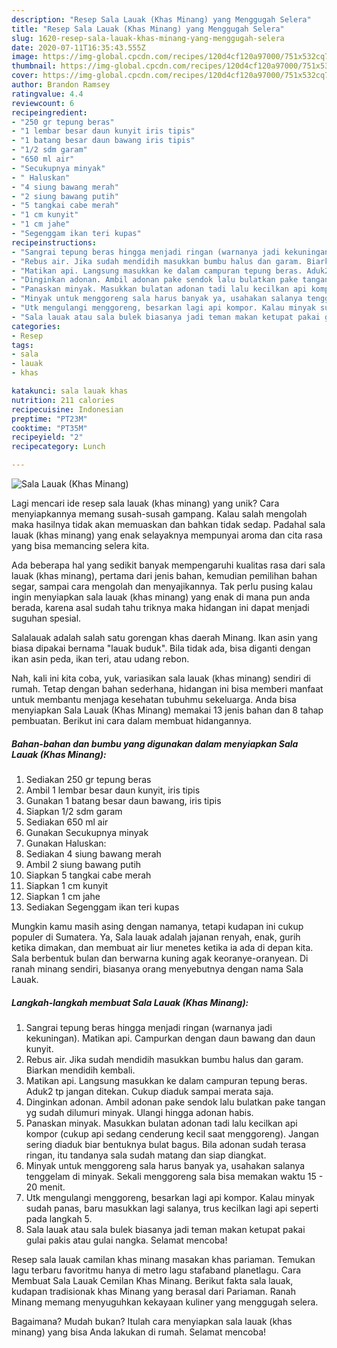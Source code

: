 ```yaml
---
description: "Resep Sala Lauak (Khas Minang) yang Menggugah Selera"
title: "Resep Sala Lauak (Khas Minang) yang Menggugah Selera"
slug: 1620-resep-sala-lauak-khas-minang-yang-menggugah-selera
date: 2020-07-11T16:35:43.555Z
image: https://img-global.cpcdn.com/recipes/120d4cf120a97000/751x532cq70/sala-lauak-khas-minang-foto-resep-utama.jpg
thumbnail: https://img-global.cpcdn.com/recipes/120d4cf120a97000/751x532cq70/sala-lauak-khas-minang-foto-resep-utama.jpg
cover: https://img-global.cpcdn.com/recipes/120d4cf120a97000/751x532cq70/sala-lauak-khas-minang-foto-resep-utama.jpg
author: Brandon Ramsey
ratingvalue: 4.4
reviewcount: 6
recipeingredient:
- "250 gr tepung beras"
- "1 lembar besar daun kunyit iris tipis"
- "1 batang besar daun bawang iris tipis"
- "1/2 sdm garam"
- "650 ml air"
- "Secukupnya minyak"
- " Haluskan"
- "4 siung bawang merah"
- "2 siung bawang putih"
- "5 tangkai cabe merah"
- "1 cm kunyit"
- "1 cm jahe"
- "Segenggam ikan teri kupas"
recipeinstructions:
- "Sangrai tepung beras hingga menjadi ringan (warnanya jadi kekuningan). Matikan api. Campurkan dengan daun bawang dan daun kunyit."
- "Rebus air. Jika sudah mendidih masukkan bumbu halus dan garam. Biarkan mendidih kembali."
- "Matikan api. Langsung masukkan ke dalam campuran tepung beras. Aduk2 tp jangan ditekan. Cukup diaduk sampai merata saja."
- "Dinginkan adonan. Ambil adonan pake sendok lalu bulatkan pake tangan yg sudah dilumuri minyak. Ulangi hingga adonan habis."
- "Panaskan minyak. Masukkan bulatan adonan tadi lalu kecilkan api kompor (cukup api sedang cenderung kecil saat menggoreng). Jangan sering diaduk biar bentuknya bulat bagus. Bila adonan sudah terasa ringan, itu tandanya sala sudah matang dan siap diangkat."
- "Minyak untuk menggoreng sala harus banyak ya, usahakan salanya tenggelam di minyak. Sekali menggoreng sala bisa memakan waktu 15 - 20 menit."
- "Utk mengulangi menggoreng, besarkan lagi api kompor. Kalau minyak sudah panas, baru masukkan lagi salanya, trus kecilkan lagi api seperti pada langkah 5."
- "Sala lauak atau sala bulek biasanya jadi teman makan ketupat pakai gulai pakis atau gulai nangka. Selamat mencoba!"
categories:
- Resep
tags:
- sala
- lauak
- khas

katakunci: sala lauak khas 
nutrition: 211 calories
recipecuisine: Indonesian
preptime: "PT23M"
cooktime: "PT35M"
recipeyield: "2"
recipecategory: Lunch

---
```



![Sala Lauak (Khas Minang)](https://img-global.cpcdn.com/recipes/120d4cf120a97000/751x532cq70/sala-lauak-khas-minang-foto-resep-utama.jpg)

Lagi mencari ide resep sala lauak (khas minang) yang unik? Cara menyiapkannya memang susah-susah gampang. Kalau salah mengolah maka hasilnya tidak akan memuaskan dan bahkan tidak sedap. Padahal sala lauak (khas minang) yang enak selayaknya mempunyai aroma dan cita rasa yang bisa memancing selera kita.

Ada beberapa hal yang sedikit banyak mempengaruhi kualitas rasa dari sala lauak (khas minang), pertama dari jenis bahan, kemudian pemilihan bahan segar, sampai cara mengolah dan menyajikannya. Tak perlu pusing kalau ingin menyiapkan sala lauak (khas minang) yang enak di mana pun anda berada, karena asal sudah tahu triknya maka hidangan ini dapat menjadi suguhan spesial.

Salalauak adalah salah satu gorengan khas daerah Minang. Ikan asin yang biasa dipakai bernama &#34;lauak buduk&#34;. Bila tidak ada, bisa diganti dengan ikan asin peda, ikan teri, atau udang rebon.


Nah, kali ini kita coba, yuk, variasikan sala lauak (khas minang) sendiri di rumah. Tetap dengan bahan sederhana, hidangan ini bisa memberi manfaat untuk membantu menjaga kesehatan tubuhmu sekeluarga. Anda bisa menyiapkan Sala Lauak (Khas Minang) memakai 13 jenis bahan dan 8 tahap pembuatan. Berikut ini cara dalam membuat hidangannya.

<!--inarticleads1-->

##### Bahan-bahan dan bumbu yang digunakan dalam menyiapkan Sala Lauak (Khas Minang):

1. Sediakan 250 gr tepung beras
1. Ambil 1 lembar besar daun kunyit, iris tipis
1. Gunakan 1 batang besar daun bawang, iris tipis
1. Siapkan 1/2 sdm garam
1. Sediakan 650 ml air
1. Gunakan Secukupnya minyak
1. Gunakan  Haluskan:
1. Sediakan 4 siung bawang merah
1. Ambil 2 siung bawang putih
1. Siapkan 5 tangkai cabe merah
1. Siapkan 1 cm kunyit
1. Siapkan 1 cm jahe
1. Sediakan Segenggam ikan teri kupas


Mungkin kamu masih asing dengan namanya, tetapi kudapan ini cukup populer di Sumatera. Ya, Sala lauak adalah jajanan renyah, enak, gurih ketika dimakan, dan membuat air liur menetes ketika ia ada di depan kita. Sala berbentuk bulan dan berwarna kuning agak keoranye-oranyean. Di ranah minang sendiri, biasanya orang menyebutnya dengan nama Sala Lauak. 

<!--inarticleads2-->

##### Langkah-langkah membuat Sala Lauak (Khas Minang):

1. Sangrai tepung beras hingga menjadi ringan (warnanya jadi kekuningan). Matikan api. Campurkan dengan daun bawang dan daun kunyit.
1. Rebus air. Jika sudah mendidih masukkan bumbu halus dan garam. Biarkan mendidih kembali.
1. Matikan api. Langsung masukkan ke dalam campuran tepung beras. Aduk2 tp jangan ditekan. Cukup diaduk sampai merata saja.
1. Dinginkan adonan. Ambil adonan pake sendok lalu bulatkan pake tangan yg sudah dilumuri minyak. Ulangi hingga adonan habis.
1. Panaskan minyak. Masukkan bulatan adonan tadi lalu kecilkan api kompor (cukup api sedang cenderung kecil saat menggoreng). Jangan sering diaduk biar bentuknya bulat bagus. Bila adonan sudah terasa ringan, itu tandanya sala sudah matang dan siap diangkat.
1. Minyak untuk menggoreng sala harus banyak ya, usahakan salanya tenggelam di minyak. Sekali menggoreng sala bisa memakan waktu 15 - 20 menit.
1. Utk mengulangi menggoreng, besarkan lagi api kompor. Kalau minyak sudah panas, baru masukkan lagi salanya, trus kecilkan lagi api seperti pada langkah 5.
1. Sala lauak atau sala bulek biasanya jadi teman makan ketupat pakai gulai pakis atau gulai nangka. Selamat mencoba!


Resep sala lauak camilan khas minang masakan khas pariaman. Temukan lagu terbaru favoritmu hanya di metro lagu stafaband planetlagu. Cara Membuat Sala Lauak Cemilan Khas Minang. Berikut fakta sala lauak, kudapan tradisionak khas Minang yang berasal dari Pariaman. Ranah Minang memang menyuguhkan kekayaan kuliner yang menggugah selera. 

Bagaimana? Mudah bukan? Itulah cara menyiapkan sala lauak (khas minang) yang bisa Anda lakukan di rumah. Selamat mencoba!
